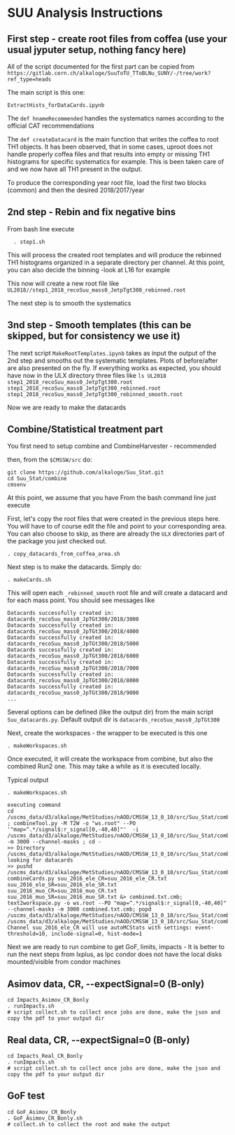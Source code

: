 # SUU Analysis Instructions


## First step  - create root files from coffea (use your usual jyputer setup, nothing fancy here)

All of the script documented for the first part can be copied from `https://gitlab.cern.ch/alkaloge/SuuToTU_TToBLNu_SUNY/-/tree/work?ref_type=heads`

The main script is this one:

`ExtractHists_forDataCards.ipynb`


The `def hnameRecommended` handles the systematics names according to the official CAT recommendations

The `def createDatacard` is the main function that writes the coffea to root TH1 objects. It has been observed, that in some cases, uproot does not handle properly coffea files and that results into empty or missing TH1 histograms for specific systematics for example. This is been taken care of and we now have all TH1 present in the output.

To produce the corresponding year root file, load the first two blocks (common) and then the desired 2018/2017/year 


## 2nd step - Rebin and fix negative bins 

From bash line execute
 
`  . step1.sh`

This will process the created root  templates and will produce the rebinned TH1 histograms organized in a separate directory per channel. At this point, you can also decide the binning -look at L16 for example 

This now will create a new root file like 
`
UL2018//step1_2018_recoSuu_mass0_JetpTgt300_rebinned.root
`

The next step is to smooth the systematics 


## 3nd step  - Smooth templates (this can be skipped, but for consistency we use it)

The next script `MakeRootTemplates.ipynb` takes as input the output of the 2nd step and smooths out the systematic templates. Plots of before/after are also presented on the fly. If everything works as expected, you should have now in the ULX directory three files like 
`
ls UL2018
step1_2018_recoSuu_mass0_JetpTgt300.root  step1_2018_recoSuu_mass0_JetpTgt300_rebinned.root  step1_2018_recoSuu_mass0_JetpTgt300_rebinned_smooth.root
`

Now we are ready to make the datacards

## Combine/Statistical treatment part 

You first need to setup combine and CombineHarvester - recommended 

then, from the `$CMSSW/src` do:

```
git clone https://github.com/alkaloge/Suu_Stat.git
cd Suu_Stat/combine
cmsenv
```

At this point, we assume that you have 
From the bash command line just execute 

First, let's copy the root files that were created in the previous steps here. You will have to of course edit the file and point to your corresponding area. You can also choose to skip, as there are already the `ULX` directories part of the package you just checked out. 

`. copy_datacards_from_coffea_area.sh`

Next step is to make the datacards. Simply do:

`. makeCards.sh`

This will open each `_rebinned_smooth` root file and will create a datacard and for each mass point. You should see messages like 
```
Datacards successfully created in: datacards_recoSuu_mass0_JpTGt300/2018/3000
Datacards successfully created in: datacards_recoSuu_mass0_JpTGt300/2018/4000
Datacards successfully created in: datacards_recoSuu_mass0_JpTGt300/2018/5000
Datacards successfully created in: datacards_recoSuu_mass0_JpTGt300/2018/6000
Datacards successfully created in: datacards_recoSuu_mass0_JpTGt300/2018/7000
Datacards successfully created in: datacards_recoSuu_mass0_JpTGt300/2018/8000
Datacards successfully created in: datacards_recoSuu_mass0_JpTGt300/2018/9000
...
```

Several options can be defined (like the output dir) from the main script `Suu_datacards.py`. Default output dir is `datacards_recoSuu_mass0_JpTGt300`

Next, create the workspaces - the wrapper to be executed is this one 

`. makeWorkspaces.sh`

Once executed, it will create the workspace from combine, but also the combined Run2 one. This may take a while as it is executed locally.

Typical output
```
. makeWorkspaces.sh

executing command
cd /uscms_data/d3/alkaloge/MetStudies/nAOD/CMSSW_13_0_10/src/Suu_Stat/combine//jobs ; combineTool.py -M T2W -o "ws.root" --PO '"map=^.*/signal$:r_signal[0,-40,40]"'  -i /uscms_data/d3/alkaloge/MetStudies/nAOD/CMSSW_13_0_10/src/Suu_Stat/combine//datacards_recoSuu_mass0_JpTGt300/2016/3000/ -m 3000 --channel-masks ; cd -
>> Directory /uscms_data/d3/alkaloge/MetStudies/nAOD/CMSSW_13_0_10/src/Suu_Stat/combine//datacards_recoSuu_mass0_JpTGt300/2016/3000/, looking for datacards
>> pushd /uscms_data/d3/alkaloge/MetStudies/nAOD/CMSSW_13_0_10/src/Suu_Stat/combine//datacards_recoSuu_mass0_JpTGt300/2016/3000/; combineCards.py suu_2016_ele_CR=suu_2016_ele_CR.txt suu_2016_ele_SR=suu_2016_ele_SR.txt suu_2016_muo_CR=suu_2016_muo_CR.txt suu_2016_muo_SR=suu_2016_muo_SR.txt &> combined.txt.cmb; text2workspace.py -o ws.root --PO "map=^.*/signal$:r_signal[0,-40,40]" --channel-masks -m 3000 combined.txt.cmb; popd
/uscms_data/d3/alkaloge/MetStudies/nAOD/CMSSW_13_0_10/src/Suu_Stat/combine/datacards_recoSuu_mass0_JpTGt300/2016/3000 /uscms_data/d3/alkaloge/MetStudies/nAOD/CMSSW_13_0_10/src/Suu_Stat/combine/jobs
Channel suu_2016_ele_CR will use autoMCStats with settings: event-threshold=10, include-signal=0, hist-mode=1
```

Next  we are ready to run combine to get GoF, limits, impacts - It is better to run the next steps from lxplus, as lpc condor does not have the local disks mounted/visible from condor machines

## Asimov data, CR, --expectSignal=0 (B-only)

```
cd Impacts_Asimov_CR_Bonly
. runImpacts.sh
# script collect.sh to collect once jobs are done, make the json and copy the pdf to your output dir
```

## Real data, CR, --expectSignal=0 (B-only)

```
cd Impacts_Real_CR_Bonly
. runImpacts.sh
# script collect.sh to collect once jobs are done, make the json and copy the pdf to your output dir
```
## GoF test
```
cd GoF_Asimov_CR_Bonly
. GoF_Asimov_CR_Bonly.sh
# collect.sh to collect the root and make the output
```


